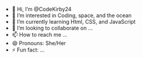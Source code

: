 - 👋 Hi, I’m @CodeKirby24
- 👀 I’m interested in Coding, space, and the ocean
- 🌱 I’m currently learning Html, CSS, and JavaScript
- 💞️ I’m looking to collaborate on ...
- 📫 How to reach me ...
- 😄 Pronouns: She/Her
- ⚡ Fun fact: ...

<!---
CodeKirby24/CodeKirby24 is a ✨ special ✨ repository because its `README.md` (this file) appears on your GitHub profile.
You can click the Preview link to take a look at your changes.
--->

